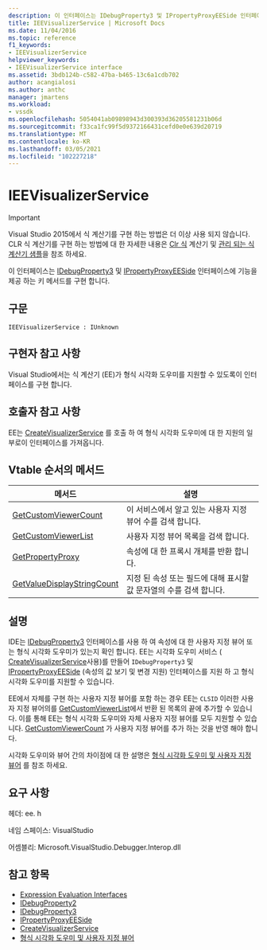 ```yaml
---
description: 이 인터페이스는 IDebugProperty3 및 IPropertyProxyEESide 인터페이스에 기능을 제공 하는 키 메서드를 구현 합니다.
title: IEEVisualizerService | Microsoft Docs
ms.date: 11/04/2016
ms.topic: reference
f1_keywords:
- IEEVisualizerService
helpviewer_keywords:
- IEEVisualizerService interface
ms.assetid: 3bdb124b-c582-47ba-b465-13c6a1cdb702
author: acangialosi
ms.author: anthc
manager: jmartens
ms.workload:
- vssdk
ms.openlocfilehash: 5054041ab09898943d300393d36205581231b06d
ms.sourcegitcommit: f33ca1fc99f5d9372166431cefd0e0e639d20719
ms.translationtype: MT
ms.contentlocale: ko-KR
ms.lasthandoff: 03/05/2021
ms.locfileid: "102227218"
---
```

# <a name="ieevisualizerservice"></a>IEEVisualizerService
> [!IMPORTANT]
> Visual Studio 2015에서 식 계산기를 구현 하는 방법은 더 이상 사용 되지 않습니다. CLR 식 계산기를 구현 하는 방법에 대 한 자세한 내용은 [Clr 식](https://github.com/Microsoft/ConcordExtensibilitySamples/wiki/CLR-Expression-Evaluators) 계산기 및 [관리 되는 식 계산기 샘플](https://github.com/Microsoft/ConcordExtensibilitySamples/wiki/Managed-Expression-Evaluator-Sample)을 참조 하세요.

 이 인터페이스는 [IDebugProperty3](../../../extensibility/debugger/reference/idebugproperty3.md) 및 [IPropertyProxyEESide](../../../extensibility/debugger/reference/ipropertyproxyeeside.md) 인터페이스에 기능을 제공 하는 키 메서드를 구현 합니다.

## <a name="syntax"></a>구문

```
IEEVisualizerService : IUnknown
```

## <a name="notes-for-implementers"></a>구현자 참고 사항
 Visual Studio에서는 식 계산기 (EE)가 형식 시각화 도우미를 지원할 수 있도록이 인터페이스를 구현 합니다.

## <a name="notes-for-callers"></a>호출자 참고 사항
 EE는 [CreateVisualizerService](../../../extensibility/debugger/reference/ieevisualizerserviceprovider-createvisualizerservice.md) 를 호출 하 여 형식 시각화 도우미에 대 한 지원의 일부로이 인터페이스를 가져옵니다.

## <a name="methods-in-vtable-order"></a>Vtable 순서의 메서드

|메서드|설명|
|------------|-----------------|
|[GetCustomViewerCount](../../../extensibility/debugger/reference/ieevisualizerservice-getcustomviewercount.md)|이 서비스에서 알고 있는 사용자 지정 뷰어 수를 검색 합니다.|
|[GetCustomViewerList](../../../extensibility/debugger/reference/ieevisualizerservice-getcustomviewerlist.md)|사용자 지정 뷰어 목록을 검색 합니다.|
|[GetPropertyProxy](../../../extensibility/debugger/reference/ieevisualizerservice-getpropertyproxy.md)|속성에 대 한 프록시 개체를 반환 합니다.|
|[GetValueDisplayStringCount](../../../extensibility/debugger/reference/ieevisualizerservice-getvaluedisplaystringcount.md)|지정 된 속성 또는 필드에 대해 표시할 값 문자열의 수를 검색 합니다.|

## <a name="remarks"></a>설명
 IDE는 [IDebugProperty3](../../../extensibility/debugger/reference/idebugproperty3.md) 인터페이스를 사용 하 여 속성에 대 한 사용자 지정 뷰어 또는 형식 시각화 도우미가 있는지 확인 합니다. EE는 시각화 도우미 서비스 ( [CreateVisualizerService](../../../extensibility/debugger/reference/ieevisualizerserviceprovider-createvisualizerservice.md)사용)를 만들어 `IDebugProperty3` 및 [IPropertyProxyEESide](../../../extensibility/debugger/reference/ipropertyproxyeeside.md) (속성의 값 보기 및 변경 지원) 인터페이스를 지원 하 고 형식 시각화 도우미를 지원할 수 있습니다.

 EE에서 자체를 구현 하는 사용자 지정 뷰어를 포함 하는 경우 EE는 `CLSID` 이러한 사용자 지정 뷰어의를 [GetCustomViewerList](../../../extensibility/debugger/reference/ieevisualizerservice-getcustomviewerlist.md)에서 반환 된 목록의 끝에 추가할 수 있습니다. 이를 통해 EE는 형식 시각화 도우미와 자체 사용자 지정 뷰어를 모두 지원할 수 있습니다. [GetCustomViewerCount](../../../extensibility/debugger/reference/idebugproperty3-getcustomviewercount.md) 가 사용자 지정 뷰어를 추가 하는 것을 반영 해야 합니다.

 시각화 도우미와 뷰어 간의 차이점에 대 한 설명은 [형식 시각화 도우미 및 사용자 지정 뷰어](../../../extensibility/debugger/type-visualizer-and-custom-viewer.md) 를 참조 하세요.

## <a name="requirements"></a>요구 사항
 헤더: ee. h

 네임 스페이스: VisualStudio

 어셈블리: Microsoft.VisualStudio.Debugger.Interop.dll

## <a name="see-also"></a>참고 항목
- [Expression Evaluation Interfaces](../../../extensibility/debugger/reference/expression-evaluation-interfaces.md)
- [IDebugProperty2](../../../extensibility/debugger/reference/idebugproperty2.md)
- [IDebugProperty3](../../../extensibility/debugger/reference/idebugproperty3.md)
- [IPropertyProxyEESide](../../../extensibility/debugger/reference/ipropertyproxyeeside.md)
- [CreateVisualizerService](../../../extensibility/debugger/reference/ieevisualizerserviceprovider-createvisualizerservice.md)
- [형식 시각화 도우미 및 사용자 지정 뷰어](../../../extensibility/debugger/type-visualizer-and-custom-viewer.md)
